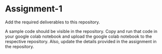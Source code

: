 # Assignment-1
Add the required deliverables to this repository.

A sample code should be visible in the repository. Copy and run that code in your google colab notebook and upload the google colab notebook to the respective repository. Also, update the details provided in the assignment in the repository.
